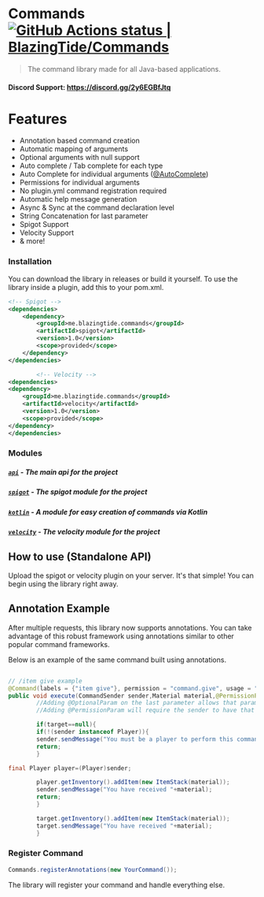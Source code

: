 # Commands [<!--lint ignore no-dead-urls-->![GitHub Actions status | BlazingTide/Commands](https://github.com/BlazingTide/Commands/workflows/Maven%20Build/badge.svg)](https://github.com/sdras/awesome-actions/actions?workflow=Lint+Awesome+List)

> The command library made for all Java-based applications.

#### Discord Support: https://discord.gg/2y6EGBfJtq

# Features

* Annotation based command creation
* Automatic mapping of arguments
* Optional arguments with null support
* Auto complete / Tab complete for each type
* Auto Complete for individual
  arguments ([@AutoComplete](https://github.com/BlazingTide/Commands/blob/master/api/src/main/java/me/blazingtide/commands/annotation/AutoComplete.java))
* Permissions for individual arguments
* No plugin.yml command registration required
* Automatic help message generation
* Async & Sync at the command declaration level
* String Concatenation for last parameter
* Spigot Support
* Velocity Support
* & more!

### Installation

You can download the library in releases or build it yourself. To use the library inside a plugin, add this to your
pom.xml.

```xml
<!-- Spigot -->
<dependencies>
    <dependency>
        <groupId>me.blazingtide.commands</groupId>
        <artifactId>spigot</artifactId>
        <version>1.0</version>
        <scope>provided</scope>
    </dependency>
</dependencies>

        <!-- Velocity -->
<dependencies>
<dependency>
    <groupId>me.blazingtide.commands</groupId>
    <artifactId>velocity</artifactId>
    <version>1.0</version>
    <scope>provided</scope>
</dependency>
</dependencies>
```

### Modules

##### [`api`](https://github.com/BlazingTide/Commands/tree/master/api) - The main api for the project

##### [`spigot`](https://github.com/BlazingTide/Commands/tree/master/spigot) - The spigot module for the project

##### [`kotlin`](https://github.com/BlazingTide/Commands/tree/master/kotlin) - A module for easy creation of commands via Kotlin

##### [`velocity`](https://github.com/BlazingTide/Commands/tree/master/velocity) - The velocity module for the project

## How to use (Standalone API)

Upload the spigot or velocity plugin on your server. It's that simple! You can begin using the library right away.

## Annotation Example

After multiple requests, this library now supports annotations. You can take advantage of this robust framework using
annotations similar to other popular command frameworks.

Below is an example of the same command built using annotations.

```java

// /item give example
@Command(labels = {"item give"}, permission = "command.give", usage = "<item> <player>")
public void execute(CommandSender sender,Material material,@PermissionParam("command.give.other") @OptionalParam Player target){
        //Adding @OptionalParam on the last parameter allows that parameter to be nullable
        //Adding @PermissionParam will require the sender to have that permission to use that parameter    

        if(target==null){
        if(!(sender instanceof Player)){
        sender.sendMessage("You must be a player to perform this command!");
        return;
        }

final Player player=(Player)sender;

        player.getInventory().addItem(new ItemStack(material));
        sender.sendMessage("You have received "+material);
        return;
        }

        target.getInventory().addItem(new ItemStack(material));
        target.sendMessage("You have received "+material);
        }
```

### Register Command

```java
Commands.registerAnnotations(new YourCommand());
```

The library will register your command and handle everything else.